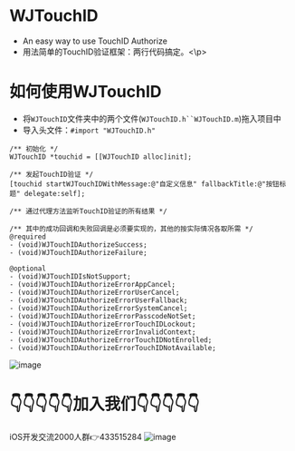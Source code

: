 # WJTouchID
  * An easy way to use TouchID Authorize
  * 用法简单的TouchID验证框架：两行代码搞定。<\p>
 
# 如何使用WJTouchID 
  * 将`WJTouchID`文件夹中的两个文件(`WJTouchID.h``WJTouchID.m`)拖入项目中
  * 导入头文件：`#import "WJTouchID.h"`
```objc
/** 初始化 */
WJTouchID *touchid = [[WJTouchID alloc]init]; 

/** 发起TouchID验证 */
[touchid startWJTouchIDWithMessage:@"自定义信息" fallbackTitle:@"按钮标题" delegate:self];

/** 通过代理方法监听TouchID验证的所有结果 */ 

/** 其中的成功回调和失败回调是必须要实现的，其他的按实际情况各取所需 */
@required
- (void)WJTouchIDAuthorizeSuccess; 
- (void)WJTouchIDAuthorizeFailure; 

@optional
- (void)WJTouchIDIsNotSupport;
- (void)WJTouchIDAuthorizeErrorAppCancel;
- (void)WJTouchIDAuthorizeErrorUserCancel; 
- (void)WJTouchIDAuthorizeErrorUserFallback; 
- (void)WJTouchIDAuthorizeErrorSystemCancel; 
- (void)WJTouchIDAuthorizeErrorPasscodeNotSet; 
- (void)WJTouchIDAuthorizeErrorTouchIDLockout;
- (void)WJTouchIDAuthorizeErrorInvalidContext;
- (void)WJTouchIDAuthorizeErrorTouchIDNotEnrolled; 
- (void)WJTouchIDAuthorizeErrorTouchIDNotAvailable;
```
![image](https://github.com/bringbird/WJTouchID/raw/master/WJTouchID_2.gif)

# 👇👇👇👇👇加入我们👇👇👇👇👇
iOS开发交流2000人群👉433515284
![image](https://github.com/bringbird/WJTouchID/raw/master/1.png)